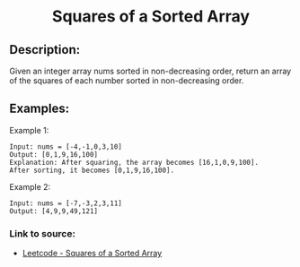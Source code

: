 <h1 align="center">Squares of a Sorted Array</h1>

## Description:
Given an integer array nums sorted in non-decreasing order, return an array of the squares of each number sorted in non-decreasing order.

## Examples:

Example 1:

```
Input: nums = [-4,-1,0,3,10]
Output: [0,1,9,16,100]
Explanation: After squaring, the array becomes [16,1,0,9,100].
After sorting, it becomes [0,1,9,16,100].
```

Example 2:

```
Input: nums = [-7,-3,2,3,11]
Output: [4,9,9,49,121]
```


### Link to source: 
- <a href="https://leetcode.com/problems/squares-of-a-sorted-array/">Leetcode - Squares of a Sorted Array</a>

